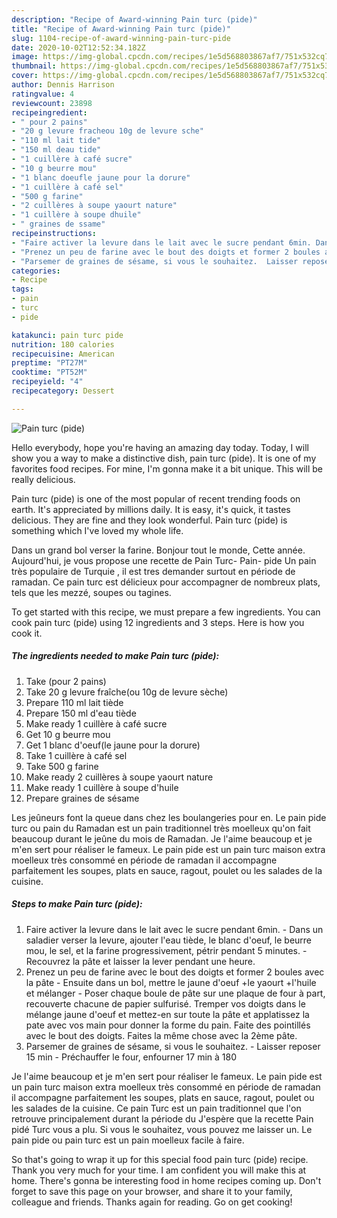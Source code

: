 ```yaml
---
description: "Recipe of Award-winning Pain turc (pide)"
title: "Recipe of Award-winning Pain turc (pide)"
slug: 1104-recipe-of-award-winning-pain-turc-pide
date: 2020-10-02T12:52:34.182Z
image: https://img-global.cpcdn.com/recipes/1e5d568803867af7/751x532cq70/pain-turc-pide-photo-principale-de-la-recette.jpg
thumbnail: https://img-global.cpcdn.com/recipes/1e5d568803867af7/751x532cq70/pain-turc-pide-photo-principale-de-la-recette.jpg
cover: https://img-global.cpcdn.com/recipes/1e5d568803867af7/751x532cq70/pain-turc-pide-photo-principale-de-la-recette.jpg
author: Dennis Harrison
ratingvalue: 4
reviewcount: 23898
recipeingredient:
- " pour 2 pains"
- "20 g levure fracheou 10g de levure sche"
- "110 ml lait tide"
- "150 ml deau tide"
- "1 cuillère à café sucre"
- "10 g beurre mou"
- "1 blanc doeufle jaune pour la dorure"
- "1 cuillère à café sel"
- "500 g farine"
- "2 cuillères à soupe yaourt nature"
- "1 cuillère à soupe dhuile"
- " graines de ssame"
recipeinstructions:
- "Faire activer la levure dans le lait avec le sucre pendant 6min. Dans un saladier verser la levure, ajouter l&#39;eau tiède, le blanc d&#39;oeuf, le beurre mou, le sel, et la farine progressivement, pétrir pendant 5 minutes.  Recouvrez la pâte et laisser la lever pendant une heure."
- "Prenez un peu de farine avec le bout des doigts et former 2 boules avec la pâte Ensuite dans un bol, mettre le jaune d&#39;oeuf +le yaourt +l&#39;huile et mélanger Poser chaque boule de pâte sur une plaque de four à part, recouverte chacune de papier sulfurisé. Tremper vos doigts dans le mélange jaune d&#39;oeuf et mettez-en sur toute la pâte et applatissez la pate avec vos main pour donner la forme du pain. Faite des pointillés avec le bout des doigts. Faites la même chose avec la 2ème pâte."
- "Parsemer de graines de sésame, si vous le souhaitez.  Laisser reposer 15 min Préchauffer le four, enfourner 17 min à 180"
categories:
- Recipe
tags:
- pain
- turc
- pide

katakunci: pain turc pide 
nutrition: 180 calories
recipecuisine: American
preptime: "PT27M"
cooktime: "PT52M"
recipeyield: "4"
recipecategory: Dessert

---
```



![Pain turc (pide)](https://img-global.cpcdn.com/recipes/1e5d568803867af7/751x532cq70/pain-turc-pide-photo-principale-de-la-recette.jpg)

Hello everybody, hope you're having an amazing day today. Today, I will show you a way to make a distinctive dish, pain turc (pide). It is one of my favorites food recipes. For mine, I'm gonna make it a bit unique. This will be really delicious.

Pain turc (pide) is one of the most popular of recent trending foods on earth. It's appreciated by millions daily. It is easy, it's quick, it tastes delicious. They are fine and they look wonderful. Pain turc (pide) is something which I've loved my whole life.

Dans un grand bol verser la farine. Bonjour tout le monde, Cette année. Aujourd&#39;hui, je vous propose une recette de Pain Turc- Pain- pide Un pain très populaire de Turquie , il est tres demander surtout en période de ramadan. Ce pain turc est délicieux pour accompagner de nombreux plats, tels que les mezzé, soupes ou tagines.


To get started with this recipe, we must prepare a few ingredients. You can cook pain turc (pide) using 12 ingredients and 3 steps. Here is how you cook it.

<!--inarticleads1-->

##### The ingredients needed to make Pain turc (pide):

1. Take  (pour 2 pains)
1. Take 20 g levure fraîche(ou 10g de levure sèche)
1. Prepare 110 ml lait tiède
1. Prepare 150 ml d&#39;eau tiède
1. Make ready 1 cuillère à café sucre
1. Get 10 g beurre mou
1. Get 1 blanc d&#39;oeuf(le jaune pour la dorure)
1. Take 1 cuillère à café sel
1. Take 500 g farine
1. Make ready 2 cuillères à soupe yaourt nature
1. Make ready 1 cuillère à soupe d&#39;huile
1. Prepare  graines de sésame


Les jeûneurs font la queue dans chez les boulangeries pour en. Le pain pide turc ou pain du Ramadan est un pain traditionnel très moelleux qu&#39;on fait beaucoup durant le jeûne du mois de Ramadan. Je l&#39;aime beaucoup et je m&#39;en sert pour réaliser le fameux. Le pain pide est un pain turc maison extra moelleux très consommé en période de ramadan il accompagne parfaitement les soupes, plats en sauce, ragout, poulet ou les salades de la cuisine. 

<!--inarticleads2-->

##### Steps to make Pain turc (pide):

1. Faire activer la levure dans le lait avec le sucre pendant 6min. - Dans un saladier verser la levure, ajouter l&#39;eau tiède, le blanc d&#39;oeuf, le beurre mou, le sel, et la farine progressivement, pétrir pendant 5 minutes.  - Recouvrez la pâte et laisser la lever pendant une heure.
1. Prenez un peu de farine avec le bout des doigts et former 2 boules avec la pâte - Ensuite dans un bol, mettre le jaune d&#39;oeuf +le yaourt +l&#39;huile et mélanger - Poser chaque boule de pâte sur une plaque de four à part, recouverte chacune de papier sulfurisé. Tremper vos doigts dans le mélange jaune d&#39;oeuf et mettez-en sur toute la pâte et applatissez la pate avec vos main pour donner la forme du pain. Faite des pointillés avec le bout des doigts. Faites la même chose avec la 2ème pâte.
1. Parsemer de graines de sésame, si vous le souhaitez.  - Laisser reposer 15 min - Préchauffer le four, enfourner 17 min à 180


Je l&#39;aime beaucoup et je m&#39;en sert pour réaliser le fameux. Le pain pide est un pain turc maison extra moelleux très consommé en période de ramadan il accompagne parfaitement les soupes, plats en sauce, ragout, poulet ou les salades de la cuisine. Ce pain Turc est un pain traditionnel que l&#39;on retrouve principalement durant la période du J&#39;espère que la recette Pain pidé Turc vous a plu. Si vous le souhaitez, vous pouvez me laisser un. Le pain pide ou pain turc est un pain moelleux facile à faire. 

So that's going to wrap it up for this special food pain turc (pide) recipe. Thank you very much for your time. I am confident you will make this at home. There's gonna be interesting food in home recipes coming up. Don't forget to save this page on your browser, and share it to your family, colleague and friends. Thanks again for reading. Go on get cooking!
